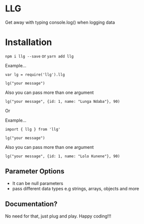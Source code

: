 # LLG

Get away with typing console.log() when logging data

# Installation

`npm i llg --save` or `yarn add llg`


Example...

```
var lg = require('llg').llg

lg("your message")

```
Also you can pass more than one argument
 
```
lg("your message", {id: 1, name: "Lunga Ndaba"}, 90)

```

Or 

Example...

```
import { llg } from 'llg'

lg("your message")

```

Also you can pass more than one argument
 
```
lg("your message", {id: 1, name: "Lolo Kunene"}, 90)

```

## Parameter Options

- It can be null parameters
- pass different data types e.g strings, arrays, objects and more

## Documentation?

No need for that, just plug and play. Happy coding!!!